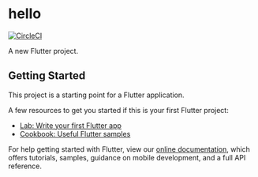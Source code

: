 # hello

[![CircleCI](https://circleci.com/gh/pietrocaselani/Hello-Flutter/tree/master.svg?style=svg)](https://circleci.com/gh/pietrocaselani/Hello-Flutter/tree/master)

A new Flutter project.

## Getting Started

This project is a starting point for a Flutter application.

A few resources to get you started if this is your first Flutter project:

- [Lab: Write your first Flutter app](https://flutter.io/docs/get-started/codelab)
- [Cookbook: Useful Flutter samples](https://flutter.io/docs/cookbook)

For help getting started with Flutter, view our
[online documentation](https://flutter.io/docs), which offers tutorials,
samples, guidance on mobile development, and a full API reference.
